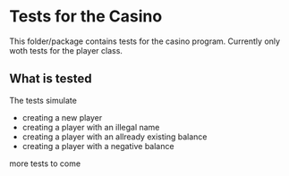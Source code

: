 # Tests for the Casino

This folder/package contains tests for the casino program. Currently only woth tests for the player class. 


## What is tested

The tests simulate 
- creating a new player
- creating a player with an illegal name
- creating a player with an allready existing balance
- creating a player with a negative balance

more tests to come
